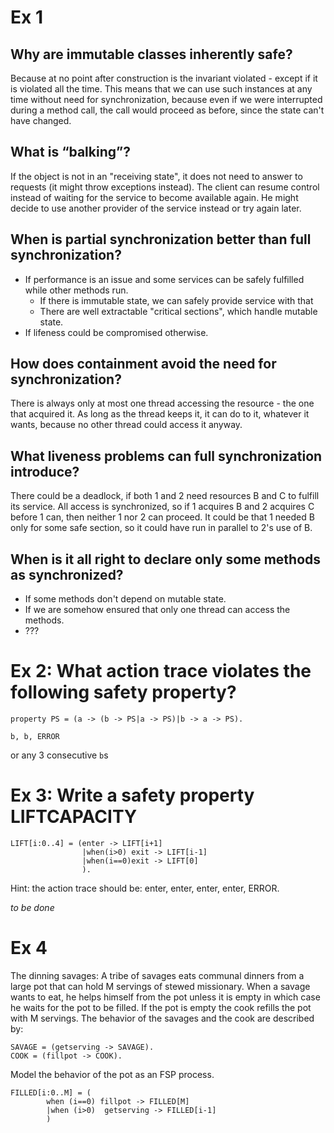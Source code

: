 # Ex 1
## Why are immutable classes inherently safe?
Because at no point after construction is the invariant violated - except if it
is violated all the time. This means that we can use such instances at any time
without need for synchronization, because even if we were interrupted during a
method call, the call would proceed as before, since the state can't have
changed.

## What is “balking”?
If the object is not in an "receiving state", it does not need to answer to
requests (it might throw exceptions instead). The client can resume control
instead of waiting for the service to become available again. He might decide to
use another provider of the service instead or try again later.

## When is partial synchronization better than full synchronization?
* If performance is an issue and some services can be safely fulfilled while
  other methods run.
  - If there is immutable state, we can safely provide service with that
  - There are well extractable "critical sections", which handle mutable state.
* If lifeness could be compromised otherwise.

## How does containment avoid the need for synchronization?
There is always only at most one thread accessing the resource - the one that
acquired it. As long as the thread keeps it, it can do to it, whatever it wants,
because no other thread could access it anyway.

## What liveness problems can full synchronization introduce?
There could be a deadlock, if both 1 and 2 need resources B and C to fulfill its
service. All access is synchronized, so if 1 acquires B and 2 acquires C before
1 can, then neither 1 nor 2 can proceed. It could be that 1 needed B only for
some safe section, so it could have run in parallel to 2's use of B.

## When is it all right to declare only some methods as synchronized?
* If some methods don't depend on mutable state.
* If we are somehow ensured that only one thread can access the methods.
* ???

# Ex 2: What action trace violates the following safety property?

    property PS = (a -> (b -> PS|a -> PS)|b -> a -> PS).

`b, b, ERROR`

or any 3 consecutive `b`s

# Ex 3: Write a safety property LIFTCAPACITY

    LIFT[i:0..4] = (enter -> LIFT[i+1]
                    |when(i>0) exit -> LIFT[i-1]
                    |when(i==0)exit -> LIFT[0]
                    ).

Hint: the action trace should be: enter, enter, enter, enter, ERROR.

*to be done*

# Ex 4

The dinning savages: A tribe of savages eats communal dinners from a large pot
that can hold M servings of stewed missionary. When a savage wants to eat, he
helps himself from the pot unless it is empty in which case he waits for the pot
to be filled. If the pot is empty the cook refills the pot with M servings.  The
behavior of the savages and the cook are described by:

    SAVAGE = (getserving -> SAVAGE).
    COOK = (fillpot -> COOK).

Model the behavior of the pot as an FSP process.

    FILLED[i:0..M] = (
            when (i==0) fillpot -> FILLED[M]
            |when (i>0)  getserving -> FILLED[i-1]
            )
